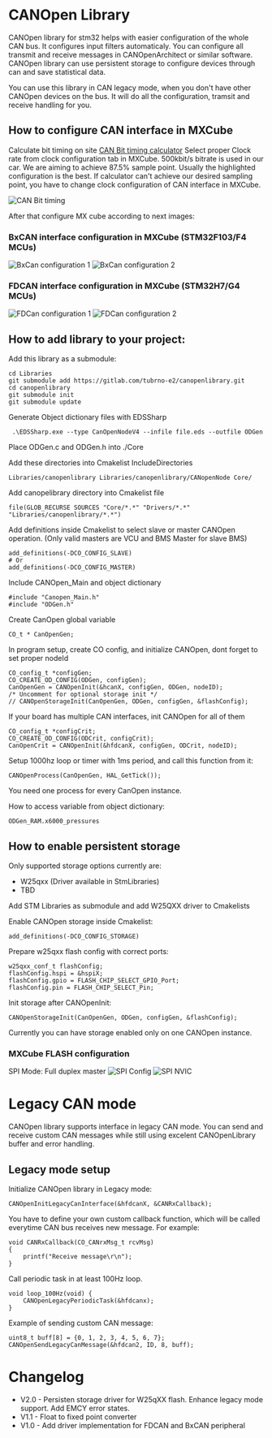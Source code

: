 # CANOpen Library
CANOpen library for stm32 helps with easier configuration of the whole CAN bus. It configures input filters automaticaly. You can configure all transmit and receive messages in CANOpenArchitect or similar software. CANOpen library can use persistent storage to configure devices through can and save statistical data.

You can use this library in CAN legacy mode, when you don't have other CANOpen devices on the bus. It will do all the configuration, tramsit and receive handling for you.

## How to configure CAN interface in MXCube
Calculate bit timing on site [CAN Bit timing calculator](http://www.bittiming.can-wiki.info/)
Select proper Clock rate from clock configuration tab in MXCube. 500kbit/s bitrate is used in our car.
We are aiming to achieve 87.5% sample point. Usually the highlighted configuration is the best. If calculator can't achieve our desired sampling point, you have to change clock configuration of CAN interface in MXCube.

![CAN Bit timing](Docs/bitTiming.png)

After that configure MX cube according to next images:

### BxCAN interface configuration in MXCube (STM32F103/F4 MCUs)

![BxCan configuration 1](Docs/bxcanConfig1.png)
![BxCan configuration 2](Docs/bxcanConfig2.png)

### FDCAN interface configuration in MXCube (STM32H7/G4 MCUs)

![FDCan configuration 1](Docs/fdcanConfig1.png)
![FDCan configuration 2](Docs/fdcanConfig2.png)

## How to add library to your project:
Add this library as a submodule:
```
cd Libraries
git submodule add https://gitlab.com/tubrno-e2/canopenlibrary.git
cd canopenlibrary
git submodule init
git submodule update
```

Generate Object dictionary files with EDSSharp

```
 .\EDSSharp.exe --type CanOpenNodeV4 --infile file.eds --outfile ODGen
```

Place ODGen.c and ODGen.h into ./Core

Add these directories into Cmakelist IncludeDirectories

```
Libraries/canopenlibrary Libraries/canopenlibrary/CANopenNode Core/
```

Add canopelibrary directory into Cmakelist file

```
file(GLOB_RECURSE SOURCES "Core/*.*" "Drivers/*.*" "Libraries/canopenlibrary/*.*")
```

Add definitions inside Cmakelist to select slave or master CANOpen operation. (Only valid masters are VCU and BMS Master for slave BMS)

```
add_definitions(-DCO_CONFIG_SLAVE)
# Or
add_definitions(-DCO_CONFIG_MASTER)
```

Include CANOpen_Main and object dictionary
```
#include "Canopen_Main.h"
#include "ODGen.h"
```
Create CanOpen global variable
```
CO_t * CanOpenGen;
```

In program setup, create CO config, and initialize CANOpen, dont forget to set proper nodeId
```
CO_config_t *configGen;
CO_CREATE_OD_CONFIG(ODGen, configGen);
CanOpenGen = CANOpenInit(&hcanX, configGen, ODGen, nodeID);
/* Uncomment for optional storage init */
// CANOpenStorageInit(CanOpenGen, ODGen, configGen, &flashConfig);
```
If your board has multiple CAN interfaces, init CANOpen for all of them
```
CO_config_t *configCrit;
CO_CREATE_OD_CONFIG(ODCrit, configCrit);
CanOpenCrit = CANOpenInit(&hfdcanX, configGen, ODCrit, nodeID);
```
Setup 1000hz loop or timer with 1ms period, and call this function from it:
```
CANOpenProcess(CanOpenGen, HAL_GetTick());
```
You need one process for every CanOpen instance.

How to access variable from object dictionary:
```
ODGen_RAM.x6000_pressures
```
## How to enable persistent storage
Only supported storage options currently are:
- W25qxx (Driver available in StmLibraries)
- TBD

Add STM Libraries as submodule and add W25QXX driver to Cmakelists

Enable CANOpen storage inside Cmakelist:
```
add_definitions(-DCO_CONFIG_STORAGE)
```
Prepare w25qxx flash config with correct ports:
```
w25qxx_conf_t flashConfig;
flashConfig.hspi = &hspiX;
flashConfig.gpio = FLASH_CHIP_SELECT_GPIO_Port;
flashConfig.pin = FLASH_CHIP_SELECT_Pin;
```
Init storage after CANOpenInit:
```
CANOpenStorageInit(CanOpenGen, ODGen, configGen, &flashConfig);
```
Currently you can have storage enabled only on one CANOpen instance.

### MXCube FLASH configuration
SPI Mode: Full duplex master
![SPI Config](Docs/spiConfig.png)
![SPI NVIC](Docs/spiConfig2.png)

# Legacy CAN mode

CANOpen library supports interface in legacy CAN mode. You can send and receive custom CAN messages while still using excelent CANOpenLibrary buffer and error handling.

## Legacy mode setup

Initialize CANOpen library in Legacy mode:
```
CANOpenInitLegacyCanInterface(&hfdcanX, &CANRxCallback);
```

You have to define your own custom callback function, which will be called everytime CAN bus receives new message.
For example:
```
void CANRxCallback(CO_CANrxMsg_t rcvMsg)
{
    printf("Receive message\r\n");
}
```
Call periodic task in at least 100Hz loop.
```
void loop_100Hz(void) {
    CANOpenLegacyPeriodicTask(&hfdcanx);
}
```
Example of sending custom CAN message:
```
uint8_t buff[8] = {0, 1, 2, 3, 4, 5, 6, 7};
CANOpenSendLegacyCanMessage(&hfdcan2, ID, 8, buff);
```


# Changelog
- V2.0 - Persisten storage driver for W25qXX flash. Enhance legacy mode support. Add EMCY error states.
- V1.1 - Float to fixed point converter
- V1.0 - Add driver implementation for FDCAN and BxCAN peripheral



